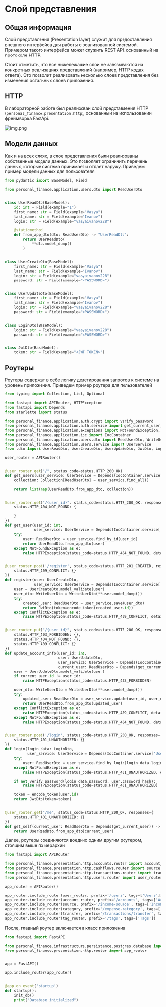 # Слой представления

## Общая информация
Слой представления (Presentation layer) служит для предоставления внешнего интерфейса для работы с реализованной 
системой. Примером такого интерфейса может служить REST API, основанный на протоколе HTTP.

Стоит отметить, что все нижележащие слои не завязываются на конкретных реализациях представлений 
(например, HTTP кодах ответа). Это позволит реализовать несколько слоев представления без изменения остальных слоев 
приложения.

## HTTP
В лабораторной работе был реализован слой представления HTTP (`personal_finance.presentation.http`), 
основанный на использовании фреймворка FastApi. 

![img.png](res/presentation_structure.png)

## Модели данных
Как и на всех слоях, в слое представления были реализованы собственные модели данных. Это позволяет ограничить перечень
данных, которые система принимает и отдает наружу. Приведем пример модели данных для пользователя
```python
from pydantic import BaseModel, Field

from personal_finance.application.users.dto import ReadUserDto


class UserReadDto(BaseModel):
    id: int = Field(example="1")
    first_name: str = Field(example="Vasya")
    last_name: str = Field(example="Ivanov")
    login: str = Field(example="vasyaivanov228")

    @staticmethod
    def from_app_dto(dto: ReadUserDto) -> "UserReadDto":
        return UserReadDto(
            **dto.model_dump()
        )


class UserCreateDto(BaseModel):
    first_name: str = Field(example="Vasya")
    last_name: str = Field(example="Ivanov")
    login: str = Field(example="vasyaivanov228")
    password: str = Field(example="<PASSWORD>")


class UserUpdateDto(BaseModel):
    first_name: str = Field(example="Vasya")
    last_name: str = Field(example="Ivanov")
    login: str = Field(example="vasyaivanov228")
    password: str = Field(example="<PASSWORD>")


class LoginDto(BaseModel):
    login: str = Field(example="vasyaivanov228")
    password: str = Field(example="<PASSWORD>")


class JwtDto(BaseModel):
    token: str = Field(example="<JWT TOKEN>")
```

## Роутеры
Роутеры содержат в себе логику делегирования запросов к системе на уровень приложения. 
Приведем пример роутера для пользователей

```python
from typing import Collection, List, Optional

from fastapi import APIRouter, HTTPException
from fastapi import Depends
from starlette import status

from personal_finance.application.auth.crypt import verify_password
from personal_finance.application.auth.service import get_current_user, encode_token
from personal_finance.application.exceptions import NotFoundException, ConflictException
from personal_finance.application.ioc import IocContainer
from personal_finance.application.users.dto import ReadUserDto, WriteUserDto
from personal_finance.application.users.service import UserService
from .dto import UserReadDto, UserCreateDto, UserUpdateDto, JwtDto, LoginDto

user_router = APIRouter()


@user_router.get("/", status_code=status.HTTP_200_OK)
def get_users(user_service: UserService = Depends(IocContainer.service['UserService'])) -> List[UserReadDto]:
    collection: Collection[ReadUserDto] = user_service.find_all()

    return list(map(UserReadDto.from_app_dto, collection))


@user_router.get("/{user_id}", status_code=status.HTTP_200_OK, responses={
    status.HTTP_404_NOT_FOUND: {

    }
})
def get_user(user_id: int,
             user_service: UserService = Depends(IocContainer.service['UserService'])) -> Optional[UserReadDto]:
    try:
        user: ReadUserDto = user_service.find_by_id(user_id)
        return UserReadDto.from_app_dto(user)
    except NotFoundException as e:
        raise HTTPException(status_code=status.HTTP_404_NOT_FOUND, detail={"message": e.message})


@user_router.post('/register', status_code=status.HTTP_201_CREATED, responses={
    status.HTTP_409_CONFLICT: {}
})
def register(user: UserCreateDto,
             user_service: UserService = Depends(IocContainer.service['UserService'])) -> JwtDto:
    user = UserCreateDto.model_validate(user)
    user_dto: WriteUserDto = WriteUserDto(**user.model_dump())
    try:
        created_user: ReadUserDto = user_service.save(user_dto)
        return JwtDto(token=encode_token(created_user.id))
    except ConflictException as e:
        raise HTTPException(status_code=status.HTTP_409_CONFLICT, detail={"message": e.message})


@user_router.put("/{user_id}", status_code=status.HTTP_200_OK, responses={
    status.HTTP_403_FORBIDDEN: {},
    status.HTTP_404_NOT_FOUND: {},
    status.HTTP_409_CONFLICT: {}
})
def update_account_info(user_id: int,
                        user: UserUpdateDto,
                        user_service: UserService = Depends(IocContainer.service['UserService']),
                        current_user: ReadUserDto = Depends(get_current_user)) -> UserReadDto:
    user = UserUpdateDto.model_validate(user)
    if current_user.id != user_id:
        raise HTTPException(status_code=status.HTTP_403_FORBIDDEN)

    user_dto: WriteUserDto = WriteUserDto(**user.model_dump())
    try:
        updated_user: ReadUserDto = user_service.update(user_id, user_dto)
        return UserReadDto.from_app_dto(updated_user)
    except ConflictException as e:
        raise HTTPException(status_code=status.HTTP_409_CONFLICT, detail={"message": e.message})
    except NotFoundException as e:
        raise HTTPException(status_code=status.HTTP_404_NOT_FOUND, detail={"message": e.message})


@user_router.post('/login', status_code=status.HTTP_200_OK, responses={
    status.HTTP_401_UNAUTHORIZED: {}
})
def login(login_data: LoginDto,
          user_service: UserService = Depends(IocContainer.service['UserService'])):
    try:
        user: ReadUserDto = user_service.find_by_login(login_data.login)
    except NotFoundException as e:
        raise HTTPException(status_code=status.HTTP_401_UNAUTHORIZED, detail={"message": e.message})

    if not verify_password(login_data.password, user.password_hash):
        raise HTTPException(status_code=status.HTTP_401_UNAUTHORIZED)

    token = encode_token(user.id)
    return JwtDto(token=token)


@user_router.get("/me", status_code=status.HTTP_200_OK, responses={
    status.HTTP_401_UNAUTHORIZED: {}
})
def get_self(current_user: ReadUserDto = Depends(get_current_user)) -> UserReadDto:
    return UserReadDto.from_app_dto(current_user)
```

Далее, роутеры соединяются воедино одним другим роутером, стоящим выше по иерархии
```python
from fastapi import APIRouter

from personal_finance.presentation.http.accounts.router import account_router, tag_router
from personal_finance.presentation.http.cashflows.router import source, category
from personal_finance.presentation.http.transactions.router import transfer
from personal_finance.presentation.http.users.router import user_router

app_router = APIRouter()

app_router.include_router(user_router, prefix='/users', tags=['Users'])
app_router.include_router(account_router, prefix='/accounts', tags=['Accounts'])
app_router.include_router(source, prefix='/income-source', tags=['Income sources'])
app_router.include_router(category, prefix='/expense-category', tags=['Expense categories'])
app_router.include_router(transfer, prefix='/transactions/transfer', tags=['Transfer transactions'])
app_router.include_router(tag_router, prefix='/tags', tags=['Tags'])
```

После, главный роутер включается в класс приложения

```python
from fastapi import FastAPI

from personal_finance.infrastructure.persistance.postgres.database import init_db
from personal_finance.presentation.http.router import app_router


app = FastAPI()

app.include_router(app_router)


@app.on_event('startup')
def startup():
    init_db()
    print("Database initialized")

```

